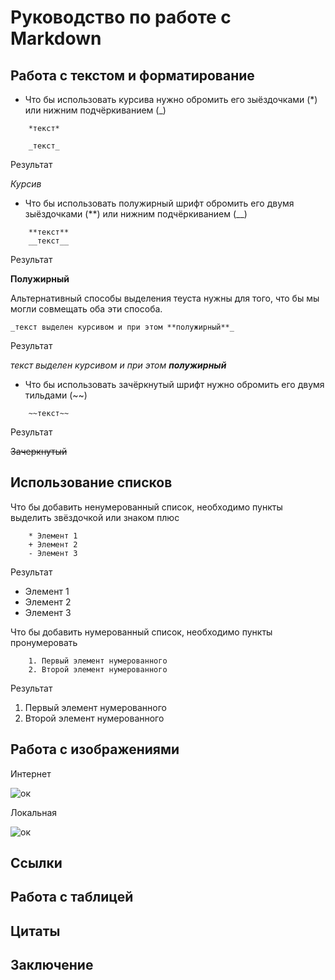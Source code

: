 # Руководство по работе с Markdown


## Работа с текстом и форматирование

* Что бы использовать курсива нужно обромить его зыёздочками (*) или нижним подчёркиванием (_)
```
    *текст*

    _текст_
```
Результат

*Курсив*

* Что бы использовать полужирный шрифт обромить его двумя зыёздочками (**) или нижним подчёркиванием (__)

```
    **текст**
    __текст__
```
Результат

**Полужирный**

Альтернативный способы выделения теуста нужны для того, что бы мы могли совмещать оба эти способа.


```
_текст выделен курсивом и при этом **полужирный**_
```
Результат

_текст выделен курсивом и при этом **полужирный**_


* Что бы использовать зачёркнутый шрифт нужно обромить его двумя тильдами (~~) 

```
    ~~текст~~
```
Результат

~~Зачеркнутый~~

## Использование списков

Что бы добавить ненумерованный список, необходимо пункты выделить звёздочкой или знаком плюс

```
    * Элемент 1
    + Элемент 2
    - Элемент 3
```
Результат
* Элемент 1
* Элемент 2
* Элемент 3

Что бы добавить нумерованный список, необходимо пункты пронумеровать
```
    1. Первый элемент нумерованного
    2. Второй элемент нумерованного
```

Результат
1. Первый элемент нумерованного
2. Второй элемент нумерованного


## Работа с изображениями
Интернет

![ок](https://avatars.mds.yandex.net/i?id=f5ac4a12bfcc9c4af793ee8544f4424d-4411542-images-thumbs&n=13&exp=1)

Локальная

![ок](ok.png)


## Ссылки


## Работа с таблицей


## Цитаты


## Заключение
